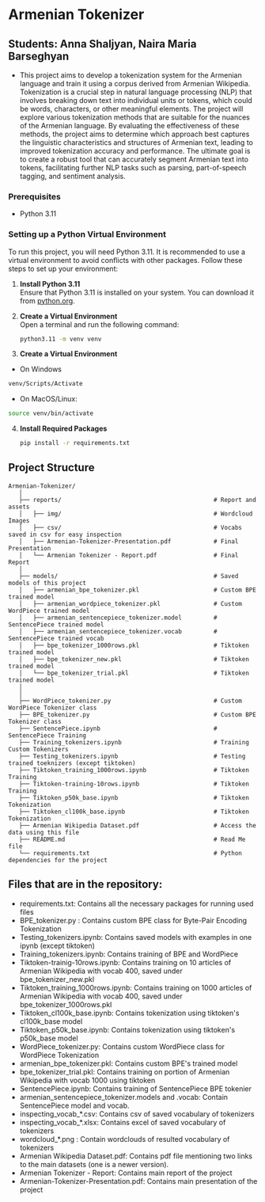 # Armenian Tokenizer
## Students: Anna Shaljyan, Naira Maria Barseghyan
- This project aims to develop a tokenization system for the Armenian language and train it using a corpus derived from Armenian Wikipedia. Tokenization is a crucial step in natural language processing (NLP) that involves breaking down text into individual units or tokens, which could be words, characters, or other meaningful elements.  The project will explore various tokenization methods that are suitable for the nuances of the Armenian language. By evaluating the effectiveness of these methods, the project aims to determine which approach best captures the linguistic characteristics and structures of Armenian text, leading to improved tokenization accuracy and performance. The ultimate goal is to create a robust tool that can accurately segment Armenian text into tokens, facilitating further NLP tasks such as parsing, part-of-speech tagging, and sentiment analysis.

  
### Prerequisites
- Python 3.11

### Setting up a Python Virtual Environment
To run this project, you will need Python 3.11. It is recommended to use a virtual environment to avoid conflicts with other packages. Follow these steps to set up your environment:

1. **Install Python 3.11**  
   Ensure that Python 3.11 is installed on your system. You can download it from [python.org](https://www.python.org/downloads/release/python-3110/).

2. **Create a Virtual Environment**  
   Open a terminal and run the following command:
   ```bash
   python3.11 -m venv venv
   ```
3. **Create a Virtual Environment**  
  * On Windows 
  ```bash
  venv/Scripts/Activate
  ```
  
  * On MacOS/Linux:
  ```bash
  source venv/bin/activate
  ```
  
4. **Install Required Packages**  
    ```bash
    pip install -r requirements.txt
    ```

## Project Structure
```
Armenian-Tokenizer/
   │
   ├── reports/                                           # Report and assets
   │   ├── img/                                           # Wordcloud Images
   │   ├── csv/                                           # Vocabs saved in csv for easy inspection
   │   ├── Armenian-Tokenizer-Presentation.pdf            # Final Presentation
   │   └── Armenian Tokenizer - Report.pdf                # Final Report
   │
   ├── models/                                            # Saved models of this project 
   │   ├── armenian_bpe_tokenizer.pkl                     # Custom BPE trained model
   │   ├── armenian_wordpiece_tokenizer.pkl               # Custom WordPiece trained model
   │   ├── armenian_sentencepiece_tokenizer.model         # SentencePiece trained model
   │   ├── armenian_sentencepiece_tokenizer.vocab         # SentencePiece trained vocab
   │   ├── bpe_tokenizer_1000rows.pkl                     # Tiktoken trained model
   │   ├── bpe_tokenizer_new.pkl                          # Tiktoken trained model
   │   └── bpe_tokenizer_trial.pkl                        # Tiktoken trained model
   │
   │
   ├── WordPiece_tokenizer.py                             # Custom WordPiece Tokenizer class 
   ├── BPE_tokenizer.py                                   # Custom BPE Tokenizer class
   ├── SentencePiece.ipynb                                # SentencePiece Training 
   ├── Training_tokenizers.ipynb                          # Training Custom Tokenizers
   ├── Testing_tokenizers.ipynb                           # Testing trained toeknizers (except tiktoken)
   ├── Tiktoken_training_1000rows.ipynb                   # Tiktoken Training     
   ├── Tiktoken-training-10rows.ipynb                     # Tiktoken Training     
   ├── Tiktoken_p50k_base.ipynb                           # Tiktoken Tokenization     
   ├── Tiktoken_cl100k_base.ipynb                         # Tiktoken Tokenization
   ├── Armenian Wikipedia Dataset.pdf                     # Access the data using this file  
   ├── README.md                                          # Read Me file
   └── requirements.txt                                   # Python dependencies for the project

```
    
## Files that are in the repository:
- requirements.txt: Contains all the necessary packages for running used files
- BPE_tokenizer.py : Contains custom BPE class for Byte-Pair Encoding Tokenization
- Testing_tokenizers.ipynb: Contains saved models with examples in one ipynb (except tiktoken)
- Training_tokenizers.ipynb: Contains training of BPE and WordPiece
- Tiktoken-trainig-10rows.ipynb: Contains training on 10 articles of Armenian Wikipedia with vocab 400, saved under bpe_tokenizer_new.pkl
- Tiktoken_training_1000rows.ipynb: Contains training on 1000 articles of Armenian Wikipedia with vocab 400, saved under bpe_tokenizer_1000rows.pkl
- Tiktoken_cl100k_base.ipynb: Contains tokenization using tiktoken's cl100k_base model
- Tiktoken_p50k_base.ipynb: Contains tokenization using tiktoken's p50k_base model
- WordPiece_tokenizer.py: Contains custom WordPiece class for WordPiece Tokenization
- armenian_bpe_tokenizer.pkl: Contains custom BPE's trained model
- bpe_tokenizer_trial.pkl: Contains training on portion of Armenian Wikipedia with vocab 1000 using tiktoken
- SentencePiece.ipynb: Contains training of SentencePiece BPE tokenier
- armenian_sentencepiece_tokenizer.models and .vocab: Contain SentencePiece model and vocab.
- inspecting_vocab_*.csv: Contains csv of saved vocabulary of tokenizers
- inspecting_vocab_*.xlsx: Contains excel of saved vocabulary of tokenizers
- wordcloud_*.png : Contain wordclouds of resulted vocabulary of tokenizers
- Armenian Wikipedia Dataset.pdf: Contains pdf file mentioning two links to the main datasets (one is a newer version).
- Armenian Tokenizer - Report: Contains main report of the project
- Armenian-Tokenizer-Presentation.pdf: Contains main presentation of the project
